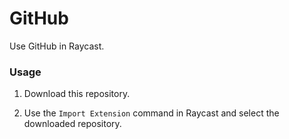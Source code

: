 # GitHub

Use GitHub in Raycast.

### Usage

1. Download this repository.

2. Use the `Import Extension` command in Raycast and select the downloaded repository.